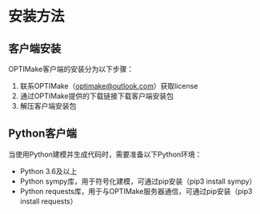 # **安装方法**


## **客户端安装**
OPTIMake客户端的安装分为以下步骤：

1. 联系OPTIMake（optimake@outlook.com）获取license
2. 通过OPTIMake提供的下载链接下载客户端安装包
3. 解压客户端安装包

## **Python客户端**

当使用Python建模并生成代码时，需要准备以下Python环境：

- Python 3.6及以上
- Python sympy库，用于符号化建模，可通过pip安装（pip3 install sympy）
- Python requests库，用于与OPTIMake服务器通信，可通过pip安装（pip3 install requests）

